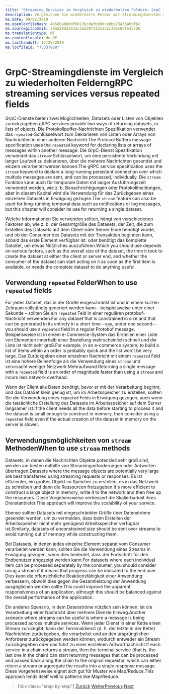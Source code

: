 ```yaml
---
title: 'Streaming Services im Vergleich zu wiederholten Feldern: GrpC für WCF-Entwickler'
description: Vergleichen Sie wiederholte Felder mit Streamingdiensten als Methoden zum Übergeben von Datensammlungen mit GrpC.
ms.date: 09/02/2019
ms.openlocfilehash: 46586ab08df6b136cdafb990ce8be75435a6bf6c
ms.sourcegitcommit: 30a558d23e3ac5a52071121a52c305c85fe15726
ms.translationtype: MT
ms.contentlocale: de-DE
ms.lasthandoff: 12/25/2019
ms.locfileid: "75337868"
---
```

# <a name="grpc-streaming-services-versus-repeated-fields"></a><span data-ttu-id="be7d0-103">GrpC-Streamingdienste im Vergleich zu wiederholten Feldern</span><span class="sxs-lookup"><span data-stu-id="be7d0-103">gRPC streaming services versus repeated fields</span></span>

<span data-ttu-id="be7d0-104">GrpC-Dienste bieten zwei Möglichkeiten, Datasets oder Listen von Objekten zurückzugeben.</span><span class="sxs-lookup"><span data-stu-id="be7d0-104">gRPC services provide two ways of returning datasets, or lists of objects.</span></span> <span data-ttu-id="be7d0-105">Die Protokollpuffer-Nachrichten Spezifikation verwendet das `repeated`-Schlüsselwort zum Deklarieren von Listen oder Arrays von Nachrichten in einer anderen Nachricht.</span><span class="sxs-lookup"><span data-stu-id="be7d0-105">The Protocol Buffers message specification uses the `repeated` keyword for declaring lists or arrays of messages within another message.</span></span> <span data-ttu-id="be7d0-106">Die GrpC-Dienst Spezifikation verwendet das `stream`-Schlüsselwort, um eine persistente Verbindung mit langer Laufzeit zu deklarieren, über die mehrere Nachrichten gesendet und einzeln verarbeitet werden können.</span><span class="sxs-lookup"><span data-stu-id="be7d0-106">The gRPC service specification uses the `stream` keyword to declare a long-running persistent connection over which multiple messages are sent, and can be processed, individually.</span></span> <span data-ttu-id="be7d0-107">Die `stream` Funktion kann auch für temporale Daten mit langer Ausführungszeit verwendet werden, wie z. b. Benachrichtigungen oder Protokollmeldungen, aber in diesem Kapitel wird die Verwendung für das Zurückgeben eines einzelnen Datasets in Erwägung gezogen.</span><span class="sxs-lookup"><span data-stu-id="be7d0-107">The `stream` feature can also be used for long-running temporal data such as notifications or log messages, but this chapter will consider its use for returning a single dataset.</span></span>

<span data-ttu-id="be7d0-108">Welche Informationen Sie verwenden sollten, hängt von verschiedenen Faktoren ab, wie z. b. der Gesamtgröße des Datasets, der Zeit, die zum Erstellen des Datasets auf dem Client-oder Server Ende benötigt wurde, und ob der Consumer des Datasets mit der Transaktion beginnen kann, sobald das erste Element verfügbar ist. oder benötigt das komplette DataSet, um etwas Nützliches auszuführen.</span><span class="sxs-lookup"><span data-stu-id="be7d0-108">Which you should use depends on various factors, such as the overall size of the dataset, the time it took to create the dataset at either the client or server end, and whether the consumer of the dataset can start acting on it as soon as the first item is available, or needs the complete dataset to do anything useful.</span></span>

## <a name="when-to-use-repeated-fields"></a><span data-ttu-id="be7d0-109">Verwendung `repeated` Felder</span><span class="sxs-lookup"><span data-stu-id="be7d0-109">When to use `repeated` fields</span></span>

<span data-ttu-id="be7d0-110">Für jedes Dataset, das in der Größe eingeschränkt ist und in einem kurzen Zeitraum vollständig generiert werden kann – beispielsweise unter einer Sekunde – sollten Sie ein `repeated` Feld in einer regulären protobuf-Nachricht verwenden.</span><span class="sxs-lookup"><span data-stu-id="be7d0-110">For any dataset that is constrained in size and that can be generated in its entirety in a short time—say, under one second—you should use a `repeated` field in a regular Protobuf message.</span></span> <span data-ttu-id="be7d0-111">Beispielsweise ist in einem e-Commerce-System das Erstellen einer Liste von Elementen innerhalb einer Bestellung wahrscheinlich schnell und die Liste ist nicht sehr groß.</span><span class="sxs-lookup"><span data-stu-id="be7d0-111">For example, in an e-commerce system, to build a list of items within an order is probably quick and the list won't be very large.</span></span> <span data-ttu-id="be7d0-112">Das Zurückgeben einer einzelnen Nachricht mit einem `repeated` Feld ist eine höhere Reihenfolge als die Verwendung eines `stream` und verursacht weniger Netzwerk Mehraufwand.</span><span class="sxs-lookup"><span data-stu-id="be7d0-112">Returning a single message with a `repeated` field is an order of magnitude faster than using a `stream` and incurs less network overhead.</span></span>

<span data-ttu-id="be7d0-113">Wenn der Client alle Daten benötigt, bevor er mit der Verarbeitung beginnt, und das DataSet klein genug ist, um im Arbeitsspeicher zu erstellen, sollten Sie die Verwendung eines `repeated` Felds in Erwägung gezogen, auch wenn die tatsächliche Erstellung des Datasets im Arbeitsspeicher auf dem Server langsamer ist.</span><span class="sxs-lookup"><span data-stu-id="be7d0-113">If the client needs all the data before starting to process it and the dataset is small enough to construct in memory, then consider using a `repeated` field even if the actual creation of the dataset in memory on the server is slower.</span></span>

## <a name="when-to-use-stream-methods"></a><span data-ttu-id="be7d0-114">Verwendungsmöglichkeiten von `stream` Methoden</span><span class="sxs-lookup"><span data-stu-id="be7d0-114">When to use `stream` methods</span></span>

<span data-ttu-id="be7d0-115">Datasets, in denen die Nachrichten Objekte potenziell sehr groß sind, werden am besten mithilfe von Streaminganforderungen oder Antworten übertragen.</span><span class="sxs-lookup"><span data-stu-id="be7d0-115">Datasets where the message objects are potentially very large are best transferred using streaming requests or responses.</span></span> <span data-ttu-id="be7d0-116">Es ist effizienter, ein großes Objekt im Speicher zu erstellen, es in das Netzwerk zu schreiben und dann die Ressourcen freizugeben.</span><span class="sxs-lookup"><span data-stu-id="be7d0-116">It's more efficient to construct a large object in memory, write it to the network and then free up the resources.</span></span> <span data-ttu-id="be7d0-117">Diese Vorgehensweise verbessert die Skalierbarkeit ihres Dienstanbieter.</span><span class="sxs-lookup"><span data-stu-id="be7d0-117">This approach will improve the scalability of your service.</span></span>

<span data-ttu-id="be7d0-118">Ebenso sollten Datasets mit eingeschränkter Größe über Datenströme gesendet werden, um zu vermeiden, dass beim Erstellen der Arbeitsspeicher nicht mehr genügend Arbeitsspeicher verfügbar ist.</span><span class="sxs-lookup"><span data-stu-id="be7d0-118">Similarly, datasets of unconstrained size should be sent over streams to avoid running out of memory while constructing them.</span></span>

<span data-ttu-id="be7d0-119">Bei Datasets, in denen jedes einzelne Element separat vom Consumer verarbeitet werden kann, sollten Sie die Verwendung eines Streams in Erwägung gezogen, wenn dies bedeutet, dass der Fortschritt für den Endbenutzer angezeigt werden kann.</span><span class="sxs-lookup"><span data-stu-id="be7d0-119">For datasets where each individual item can be processed separately by the consumer, you should consider using a stream if it means that progress can be indicated to the end user.</span></span> <span data-ttu-id="be7d0-120">Dies kann die offensichtliche Reaktionsfähigkeit einer Anwendung verbessern, obwohl dies gegen die Gesamtleistung der Anwendung ausgeglichen werden sollte.</span><span class="sxs-lookup"><span data-stu-id="be7d0-120">This could improve the apparent responsiveness of an application, although this should be balanced against the overall performance of the application.</span></span>

<span data-ttu-id="be7d0-121">Ein anderes Szenario, in dem Datenströme nützlich sein können, ist die Verarbeitung einer Nachricht über mehrere Dienste hinweg.</span><span class="sxs-lookup"><span data-stu-id="be7d0-121">Another scenario where streams can be useful is where a message is being processed across multiple services.</span></span> <span data-ttu-id="be7d0-122">Wenn jeder Dienst in einer Kette einen Stream zurückgibt, kann der Terminaldienst (d. h. der letzte in der Kette) Nachrichten zurückgeben, die verarbeitet und an den ursprünglichen Anforderer zurückgegeben werden können, wodurch entweder ein Stream zurückgegeben oder das führt zu einer einzelnen Antwortnachricht.</span><span class="sxs-lookup"><span data-stu-id="be7d0-122">If each service in a chain returns a stream, then the terminal service (that is, the last one in the chain) can start returning messages that can be processed and passed back along the chain to the original requestor, which can either return a stream or aggregate the results into a single response message.</span></span> <span data-ttu-id="be7d0-123">Diese Vorgehensweise eignet sich gut für Muster wie Map/Reduce.</span><span class="sxs-lookup"><span data-stu-id="be7d0-123">This approach lends itself well to patterns like Map/Reduce.</span></span>

>[!div class="step-by-step"]
><span data-ttu-id="be7d0-124">[Zurück](migrate-duplex-services.md)
>[Weiter](client-libraries.md)</span><span class="sxs-lookup"><span data-stu-id="be7d0-124">[Previous](migrate-duplex-services.md)
[Next](client-libraries.md)</span></span>
